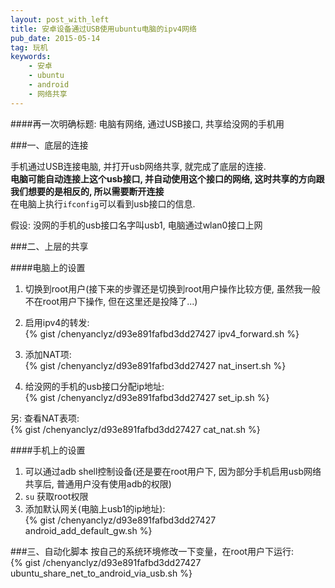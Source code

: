 ```yaml
---
layout: post_with_left
title: 安卓设备通过USB使用ubuntu电脑的ipv4网络
pub_date: 2015-05-14
tag: 玩机
keywords:
    - 安卓
    - ubuntu
    - android
    - 网络共享
---
```


####再一次明确标题: 电脑有网络, 通过USB接口, 共享给没网的手机用


###一、底层的连接

手机通过USB连接电脑, 并打开usb网络共享, 就完成了底层的连接.    
**电脑可能自动连接上这个usb接口, 并自动使用这个接口的网络, 这时共享的方向跟我们想要的是相反的, 所以需要断开连接**    
在电脑上执行`ifconfig`可以看到usb接口的信息.    
    
假设: 没网的手机的usb接口名字叫usb1, 电脑通过wlan0接口上网     


###二、上层的共享

####电脑上的设置
1. 切换到root用户(接下来的步骤还是切换到root用户操作比较方便, 虽然我一般不在root用户下操作, 但在这里还是投降了...)    

2. 启用ipv4的转发:     
{% gist /chenyanclyz/d93e891fafbd3dd27427 ipv4_forward.sh %}

3. 添加NAT项:    
{% gist /chenyanclyz/d93e891fafbd3dd27427 nat_insert.sh %}

4. 给没网的手机的usb接口分配ip地址:    
{% gist /chenyanclyz/d93e891fafbd3dd27427 set_ip.sh %}

另: 查看NAT表项:    
{% gist /chenyanclyz/d93e891fafbd3dd27427 cat_nat.sh %}

####手机上的设置
1. 可以通过adb shell控制设备(还是要在root用户下, 因为部分手机启用usb网络共享后, 普通用户没有使用adb的权限)    
2. `su` 获取root权限
3. 添加默认网关(电脑上usb1的ip地址):    
{% gist /chenyanclyz/d93e891fafbd3dd27427 android_add_default_gw.sh %}

###三、自动化脚本
按自己的系统环境修改一下变量，在root用户下运行:    
{% gist /chenyanclyz/d93e891fafbd3dd27427 ubuntu_share_net_to_android_via_usb.sh %}

